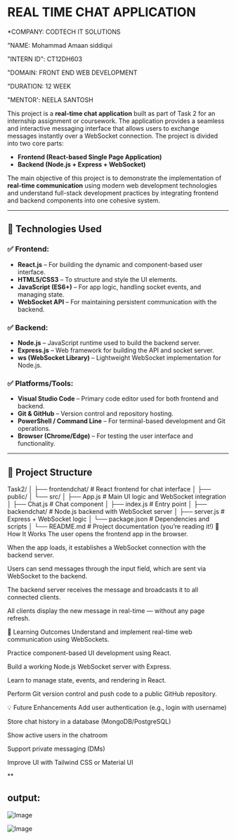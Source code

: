 # REAL TIME CHAT APPLICATION

*COMPANY: CODTECH IT SOLUTIONS

"NAME: Mohammad Amaan siddiqui

"INTERN ID": CT12DH603

"DOMAIN: FRONT END WEB DEVELOPMENT

"DURATION: 12 WEEK

"MENTOR': NEELA SANTOSH

This project is a **real-time chat application** built as part of Task 2 for an internship assignment or coursework. The application provides a seamless and interactive messaging interface that allows users to exchange messages instantly over a WebSocket connection. The project is divided into two core parts:

- **Frontend (React-based Single Page Application)**
- **Backend (Node.js + Express + WebSocket)**

The main objective of this project is to demonstrate the implementation of **real-time communication** using modern web development technologies and understand full-stack development practices by integrating frontend and backend components into one cohesive system.

---

## 🔧 Technologies Used

### ✅ Frontend:
- **React.js** – For building the dynamic and component-based user interface.
- **HTML5/CSS3** – To structure and style the UI elements.
- **JavaScript (ES6+)** – For app logic, handling socket events, and managing state.
- **WebSocket API** – For maintaining persistent communication with the backend.

### ✅ Backend:
- **Node.js** – JavaScript runtime used to build the backend server.
- **Express.js** – Web framework for building the API and socket server.
- **ws (WebSocket Library)** – Lightweight WebSocket implementation for Node.js.

### ✅ Platforms/Tools:
- **Visual Studio Code** – Primary code editor used for both frontend and backend.
- **Git & GitHub** – Version control and repository hosting.
- **PowerShell / Command Line** – For terminal-based development and Git operations.
- **Browser (Chrome/Edge)** – For testing the user interface and functionality.

---

## 📁 Project Structure

Task2/
│
├── frontendchat/              # React frontend for chat interface
│   ├── public/
│   └── src/
│       ├── App.js             # Main UI logic and WebSocket integration
│       ├── Chat.js            # Chat component
│       ├── index.js           # Entry point
│
├── backendchat/               # Node.js backend with WebSocket server
│   ├── server.js              # Express + WebSocket logic
│   └── package.json           # Dependencies and scripts
│
└── README.md                  # Project documentation (you’re reading it!)
🚀 How It Works
The user opens the frontend app in the browser.

When the app loads, it establishes a WebSocket connection with the backend server.

Users can send messages through the input field, which are sent via WebSocket to the backend.

The backend server receives the message and broadcasts it to all connected clients.

All clients display the new message in real-time — without any page refresh.

🧠 Learning Outcomes
Understand and implement real-time web communication using WebSockets.

Practice component-based UI development using React.

Build a working Node.js WebSocket server with Express.

Learn to manage state, events, and rendering in React.

Perform Git version control and push code to a public GitHub repository.

💡 Future Enhancements
Add user authentication (e.g., login with username)

Store chat history in a database (MongoDB/PostgreSQL)

Show active users in the chatroom

Support private messaging (DMs)

Improve UI with Tailwind CSS or Material UI

**
## output:

![Image](https://github.com/user-attachments/assets/883a4db5-de22-479c-81ac-589031fb955d)

![Image](https://github.com/user-attachments/assets/18122ec5-895c-4586-a438-a15356988ef2)
